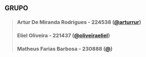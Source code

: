 ## GRUPO


>### Artur De Miranda Rodrigues - 224538 (<a href='https://github.com/arturrur'>@arturrur</a>)
>### Eliel Oliveira - 221437 (<a href='https://github.com/oliveiraeliel'>@oliveiraeliel</a>)
>### Matheus Farias Barbosa - 230888 (<a href='https://github.com/'>@</a>)


<!--

**Here are some ideas to get you started:**

🙋‍♀️ A short introduction - what is your organization all about?
🌈 Contribution guidelines - how can the community get involved?
👩‍💻 Useful resources - where can the community find your docs? Is there anything else the community should know?
🍿 Fun facts - what does your team eat for breakfast?
🧙 Remember, you can do mighty things with the power of [Markdown](https://docs.github.com/github/writing-on-github/getting-started-with-writing-and-formatting-on-github/basic-writing-and-formatting-syntax)
-->
